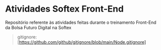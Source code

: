 # Atividades Softex Front-End

Repositório referente às atividades feitas durante o treinamento Front-End da Bolsa Futuro Digital na Softex

> gitignore: [https://github.com/github/gitignore/blob/main/Node.gitignore]
